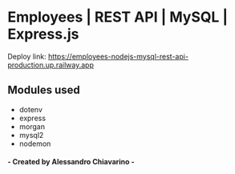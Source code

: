 # Employees | REST API | MySQL | Express.js

Deploy link: https://employees-nodejs-mysql-rest-api-production.up.railway.app

## Modules used

-   dotenv  
-   express
-   morgan
-   mysql2
-   nodemon

#### - Created by Alessandro Chiavarino -
